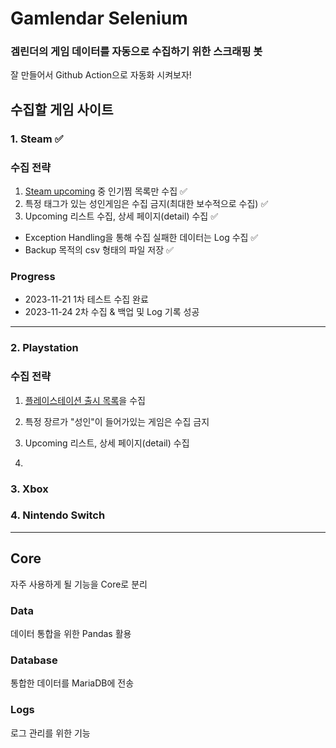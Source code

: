 # Gamlendar Selenium

### 겜린더의 게임 데이터를 자동으로 수집하기 위한 스크래핑 봇

잘 만들어서 Github Action으로 자동화 시켜보자!

## 수집할 게임 사이트
### 1. Steam ✅

### 수집 전략
1. [Steam upcoming](https://store.steampowered.com//search/?filter=popularwishlist&os=win) 중 인기찜 목록만 수집 ✅
2. 특정 태그가 있는 성인게임은 수집 금지(최대한 보수적으로 수집) ✅
3. Upcoming 리스트 수집, 상세 페이지(detail) 수집 ✅

   
- Exception Handling을 통해 수집 실패한 데이터는 Log 수집 ✅
- Backup 목적의 csv 형태의 파일 저장 ✅

### Progress
- 2023-11-21 1차 테스트 수집 완료
- 2023-11-24 2차 수집 & 백업 및 Log 기록 성공

---

### 2. Playstation

### 수집 전략

1. [플레이스테이션 출시 목록](https://store.playstation.com/ko-kr/pages/browse/1?next_thirty_days=conceptReleaseDate)을 수집
2. 특정 장르가 "성인"이 들어가있는 게임은 수집 금지
3. Upcoming 리스트, 상세 페이지(detail) 수집

4. 

### 3. Xbox

### 4. Nintendo Switch

----

## Core
자주 사용하게 될 기능을 Core로 분리

### Data
데이터 통합을 위한 Pandas 활용

### Database
통합한 데이터를 MariaDB에 전송

### Logs
로그 관리를 위한 기능








